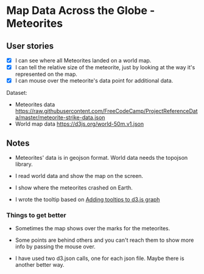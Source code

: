 # Map Data Across the Globe - Meteorites

## User stories
- [x] I can see where all Meteorites landed on a world map.
- [x] I can tell the relative size of the meteorite, just by looking at the way it's represented on the map.
- [x] I can mouse over the meteorite's data point for additional data.

Dataset: 
- Meteorites data https://raw.githubusercontent.com/FreeCodeCamp/ProjectReferenceData/master/meteorite-strike-data.json
- World map data https://d3js.org/world-50m.v1.json

## Notes
- Meteorites' data is in geojson format. World data needs the topojson library.

- I read world data and show the map on the screen.

- I show where the meteorites crashed on Earth.

- I wrote the tooltip based on [Adding tooltips to d3.js graph](http://www.d3noob.org/2013/01/adding-tooltips-to-d3js-graph.html) 

### Things to get better

- Sometimes the map shows over the marks for the meteorites.

- Some points are behind others and you can't reach them to show more info by passing the mouse over.

- I have used two d3.json calls, one for each json file. Maybe there is another better way.

